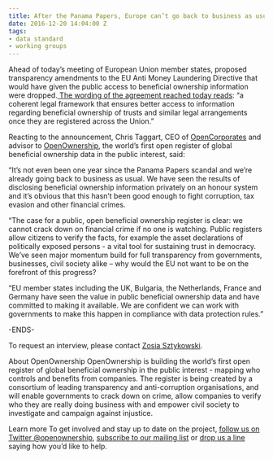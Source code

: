 ```yaml
---
title: After the Panama Papers, Europe can’t go back to business as usual
date: 2016-12-20 14:04:00 Z
tags:
- data standard
- working groups
---
```


Ahead of today’s meeting of European Union member states, proposed transparency amendments to the EU Anti Money Laundering Directive that would have given the public access to beneficial ownership information were dropped.[ The wording of the agreement reached today reads](http://data.consilium.europa.eu/doc/document/ST-15605-2016-INIT/en/pdf): “a coherent legal framework that ensures better access to information regarding beneficial ownership of trusts and similar legal arrangements once they are registered across the Union.”

Reacting to the announcement, Chris Taggart, CEO of [OpenCorporates](http://opencorporates.com) and advisor to [OpenOwnership](openownership.org), the world’s first open register of global beneficial ownership data in the public interest, said:

“It’s not even been one year since the Panama Papers scandal and we’re already going back to business as usual. We have seen the results of disclosing beneficial ownership information privately on an honour system and it’s obvious that this hasn’t been good enough to fight corruption, tax evasion and other financial crimes.

“The case for a public, open beneficial ownership register is clear: we cannot crack down on financial crime if no one is watching. Public registers allow citizens to verify the facts, for example the asset declarations of politically exposed persons - a vital tool for sustaining trust in democracy. We’ve seen major momentum build for full transparency from governments, businesses, civil society alike – why would the EU not want to be on the forefront of this progress?

“EU member states including the UK, Bulgaria, the Netherlands, France and Germany have seen the value in public beneficial ownership data and have committed to making it available. We are confident we can work with governments to make this happen in compliance with data protection rules.”

-ENDS-

To request an interview, please contact [Zosia Sztykowski](zosia@openownership.org).

About OpenOwnership
OpenOwnership is building the world’s first open register of global beneficial ownership in the public interest - mapping who controls and benefits from companies. The register is being created by a consortium of leading transparency and anti-corruption organisations, and will enable governments to crack down on crime, allow companies to verify who they are really doing business with and empower civil society to investigate and campaign against injustice.

Learn more
To get involved and stay up to date on the project, [follow us on Twitter @openownership](http://twitter.com/openownership), [subscribe to our mailing list](http://eepurl.com/bWAo5z) or [drop us a line](zosia@openownership.org) saying how you’d like to help.
